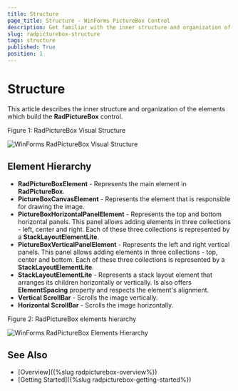 ```yaml
---
title: Structure
page_title: Structure - WinForms PictureBox Control
description: Get familiar with the inner structure and organization of the elements which build WinForms PictureBox.
slug: radpicturebox-structure
tags: structure
published: True
position: 1
---
```


# Structure

This article describes the inner structure and organization of the elements which build the **RadPictureBox** control.

Figure 1: RadPictureBox Visual Structure

![WinForms RadPictureBox Visual Structure](images/picturebox-structure001.png)

## Element Hierarchy

* **RadPictureBoxElement** -  Represents the main element in **RadPictureBox**.
* **PictureBoxCanvasElement** - Represents the element that is responsible for drawing the image.
* **PictureBoxHorizontalPanelElement** - Represents the top and bottom horizontal panels. This panel allows adding elements in three collections - left, center and right. Each of these three collections is represented by a **StackLayoutElementLite**.
* **PictureBoxVerticalPanelElement** - Represents the left and right vertical panels. This panel allows adding elements in three collections - top, center and bottom. Each of these three collections is represented by a **StackLayoutElementLite**.
* **StackLayoutElementLite** - Represents a stack layout element that arranges its children horizontally or vertically. Is also offers **ElementSpacing** property and respects the element's alignment.
* **Vertical ScrollBar** - Scrolls the image vertically.
* **Horizontal ScrollBar** - Scrolls the image horizontally.

Figure 2: RadPictureBox elements hierarchy

![WinForms RadPictureBox Elements Hierarchy](images/picturebox-structure002.png)

## See Also

* [Overview]({%slug radpicturebox-overview%})
* [Getting Started]({%slug radpicturebox-getting-started%})

